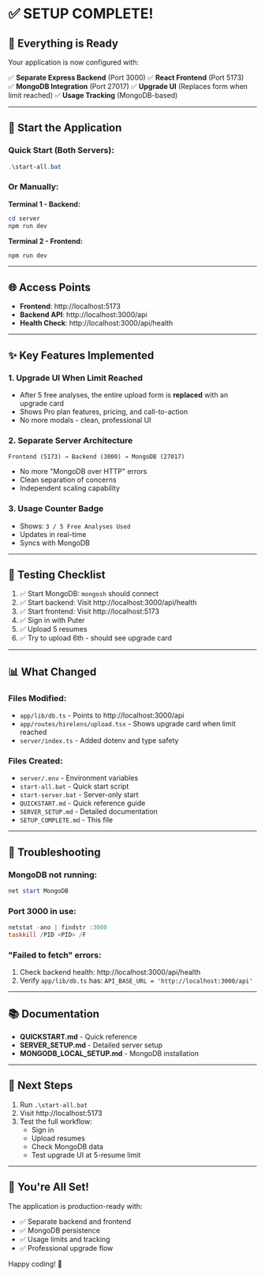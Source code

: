 # ✅ SETUP COMPLETE!

## 🎉 Everything is Ready

Your application is now configured with:

✅ **Separate Express Backend** (Port 3000)
✅ **React Frontend** (Port 5173)  
✅ **MongoDB Integration** (Port 27017)
✅ **Upgrade UI** (Replaces form when limit reached)
✅ **Usage Tracking** (MongoDB-based)

---

## 🚀 Start the Application

### Quick Start (Both Servers):
```powershell
.\start-all.bat
```

### Or Manually:

**Terminal 1 - Backend:**
```powershell
cd server
npm run dev
```

**Terminal 2 - Frontend:**
```powershell
npm run dev
```

---

## 🌐 Access Points

- **Frontend**: http://localhost:5173
- **Backend API**: http://localhost:3000/api
- **Health Check**: http://localhost:3000/api/health

---

## ✨ Key Features Implemented

### 1. Upgrade UI When Limit Reached
- After 5 free analyses, the entire upload form is **replaced** with an upgrade card
- Shows Pro plan features, pricing, and call-to-action
- No more modals - clean, professional UI

### 2. Separate Server Architecture
```
Frontend (5173) → Backend (3000) → MongoDB (27017)
```
- No more "MongoDB over HTTP" errors
- Clean separation of concerns
- Independent scaling capability

### 3. Usage Counter Badge
- Shows: `3 / 5 Free Analyses Used`
- Updates in real-time
- Syncs with MongoDB

---

## 📝 Testing Checklist

1. ✅ Start MongoDB: `mongosh` should connect
2. ✅ Start backend: Visit http://localhost:3000/api/health
3. ✅ Start frontend: Visit http://localhost:5173
4. ✅ Sign in with Puter
5. ✅ Upload 5 resumes
6. ✅ Try to upload 6th - should see upgrade card

---

## 📊 What Changed

### Files Modified:
- `app/lib/db.ts` - Points to http://localhost:3000/api
- `app/routes/hirelens/upload.tsx` - Shows upgrade card when limit reached
- `server/index.ts` - Added dotenv and type safety

### Files Created:
- `server/.env` - Environment variables
- `start-all.bat` - Quick start script
- `start-server.bat` - Server-only start
- `QUICKSTART.md` - Quick reference guide
- `SERVER_SETUP.md` - Detailed documentation
- `SETUP_COMPLETE.md` - This file

---

## 🐛 Troubleshooting

### MongoDB not running:
```powershell
net start MongoDB
```

### Port 3000 in use:
```powershell
netstat -ano | findstr :3000
taskkill /PID <PID> /F
```

### "Failed to fetch" errors:
1. Check backend health: http://localhost:3000/api/health
2. Verify `app/lib/db.ts` has: `API_BASE_URL = 'http://localhost:3000/api'`

---

## 📚 Documentation

- **QUICKSTART.md** - Quick reference
- **SERVER_SETUP.md** - Detailed server setup
- **MONGODB_LOCAL_SETUP.md** - MongoDB installation

---

## 🎯 Next Steps

1. Run `.\start-all.bat`
2. Visit http://localhost:5173
3. Test the full workflow:
   - Sign in
   - Upload resumes
   - Check MongoDB data
   - Test upgrade UI at 5-resume limit

---

## 🎊 You're All Set!

The application is production-ready with:
- ✅ Separate backend and frontend
- ✅ MongoDB persistence
- ✅ Usage limits and tracking
- ✅ Professional upgrade flow

Happy coding! 🚀
